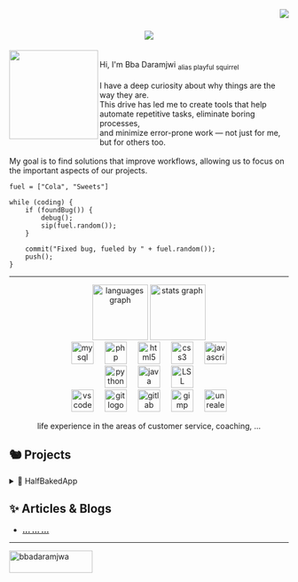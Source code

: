<img align="right" src="https://visitor-badge.laobi.icu/badge?page_id=BbaDaramjwi.BbaDaramjwi&left_color=blueviolet"  />

<h1 align="center">
    <img src="https://readme-typing-svg.herokuapp.com/?font=Righteous&color=8a2be2&size=35&center=true&vCenter=true&width=500&height=70&duration=6000&lines=Hello+World!+👋;+I'm+BbaDaramjwi!;" />
</h1>

<img align="left" height="160" src="https://avatars.githubusercontent.com/u/149151213?s=200&v=4"  />
<p>
  <br> Hi, I'm Bba Daramjwi <sub>alias playful squirrel</sub>
  <br>
  <br> I have a deep curiosity about why things are the way they are. 
  <br> This drive has led me to create tools that help automate repetitive tasks, eliminate boring processes, 
  <br> and minimize error-prone work — not just for me, but for others too.
  <br>
  <br> My goal is to find solutions that improve workflows, allowing us to focus on the important aspects of our projects.
</p>

```
fuel = ["Cola", "Sweets"]

while (coding) {
    if (foundBug()) {
        debug();
        sip(fuel.random());
    }
    
    commit("Fixed bug, fueled by " + fuel.random());
    push();
}
```
___

<div align="center">
  <img src="https://github-readme-stats.vercel.app/api/top-langs?username=BbaDaramjwi&locale=en&hide_title=true&layout=compact&card_width=320&langs_count=10&theme=shades-of-purple&hide_border=true&order=2" height="100" alt="languages graph"  />
  <img src="https://github-readme-stats.vercel.app/api?username=BbaDaramjwi&hide_title=true&hide_rank=false&show_icons=false&include_all_commits=true&count_private=true&disable_animations=false&theme=shades-of-purple&locale=en&hide_border=true&order=1" height="100" alt="stats graph"  />
</div>

<div align="center">
  <img src="https://skillicons.dev/icons?i=mysql" height="40" alt="mysql logo"  />
  <img width="12" />
  <img src="https://skillicons.dev/icons?i=php" height="40" alt="php logo"  />
  <img width="12" />
  <img src="https://skillicons.dev/icons?i=html" height="40" alt="html5 logo"  />
  <img width="12" />
  <img src="https://skillicons.dev/icons?i=css" height="40" alt="css3 logo"  />
  <img width="12" />
  <img src="https://skillicons.dev/icons?i=js" height="40" alt="javascript logo"  />
</div>


<div align="center">
  <img src="https://skillicons.dev/icons?i=py" height="40" alt="python logo"  />
  <img width="12" />
  <img src="https://skillicons.dev/icons?i=java" height="40" alt="java logo"  />
  <img width="12" />
 <img src="https://3.bp.blogspot.com/-jIfrpc8um34/U7xS8_K7gaI/AAAAAAAAOAU/RsRSCf2Vd_E/s320/SL_Viewer.png" height="40" alt="LSL logo" />
</div>



<div align="center">
  <img src="https://skillicons.dev/icons?i=vscode" height="40" alt="vscode logo"  />
  <img width="12" />
  <img src="https://skillicons.dev/icons?i=git" height="40" alt="git logo"  />
  <img width="12" />
  <img src="https://skillicons.dev/icons?i=gitlab" height="40" alt="gitlab logo"  />
  <img width="12" />
  <img src="https://cdn.jsdelivr.net/gh/devicons/devicon/icons/gimp/gimp-original.svg" height="40" alt="gimp logo"  />
  <img width="12" />
  <img src="https://skillicons.dev/icons?i=unreal" height="40" alt="unrealengine logo"  />
</div>

<p align="center">life experience in the areas of customer service, coaching, ...</p>

## 🐿️ Projects 

<details>
  <summary>📂 HalfBakedApp</summary>
  Description: not done, but definitely in the oven
  <br> Feature 1: Description
  <br> Feature 2: Description
  <br> Feature 3: Description
  <br> 
  <br> 🛠️ **Technologies Used:** ..., ...,
  <br> 🖨️ **Repository:** [**View Code**](https://github.com/your-username/project2)


  
</details>



## ✨ Articles & Blogs

- [**... ... ...**]([https://yourblog.com/fullstack-app](https://hmpg.net/))  


---

<p><a href="https://www.buymeacoffee.com/bbadaramjwa"> <img align="left" src="https://cdn.buymeacoffee.com/buttons/v2/default-yellow.png" height="40" width="150" alt="bbadaramjwa" /></a></p><br><br>
